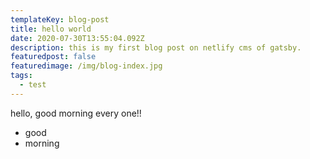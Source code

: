 ```yaml
---
templateKey: blog-post
title: hello world
date: 2020-07-30T13:55:04.092Z
description: this is my first blog post on netlify cms of gatsby.
featuredpost: false
featuredimage: /img/blog-index.jpg
tags:
  - test
---
```

hello, good morning every one!!

- good 
- morning

